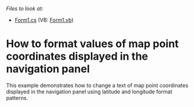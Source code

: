 <!-- default file list -->
*Files to look at*:

* [Form1.cs](./CS/MapCoordinatePatterns/Form1.cs) (VB: [Form1.vb](./VB/MapCoordinatePatterns/Form1.vb))
<!-- default file list end -->
# How to format values of map point coordinates displayed in the navigation panel


<p>This example demonstrates how to change a text of map point coordinates displayed in the navigation panel using latitude and longitude format patterns.<br />
</p><br />


<br/>


